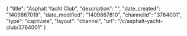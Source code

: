 {
    "title": "Asphalt Yacht Club",
    "description": "",
    "date_created": "1409867018",
    "date_modified": "1409867810",
    "channelid": "3764001",
    "type": "captivate",
    "layout": "channel",
    "url": "\/c\/asphalt-yacht-club\/3764001"
}